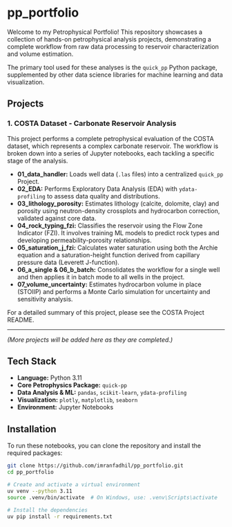 # pp_portfolio

Welcome to my Petrophysical Portfolio! This repository showcases a collection of hands-on petrophysical analysis projects, demonstrating a complete workflow from raw data processing to reservoir characterization and volume estimation.

The primary tool used for these analyses is the `quick_pp` Python package, supplemented by other data science libraries for machine learning and data visualization.

## Projects

### 1. COSTA Dataset - Carbonate Reservoir Analysis

This project performs a complete petrophysical evaluation of the COSTA dataset, which represents a complex carbonate reservoir. The workflow is broken down into a series of Jupyter notebooks, each tackling a specific stage of the analysis.

*   **01_data_handler:** Loads well data (`.las` files) into a centralized `quick_pp` Project.
*   **02_EDA:** Performs Exploratory Data Analysis (EDA) with `ydata-profiling` to assess data quality and distributions.
*   **03_lithology_porosity:** Estimates lithology (calcite, dolomite, clay) and porosity using neutron-density crossplots and hydrocarbon correction, validated against core data.
*   **04_rock_typing_fzi:** Classifies the reservoir using the Flow Zone Indicator (FZI). It involves training ML models to predict rock types and developing permeability-porosity relationships.
*   **05_saturation_j_fzi:** Calculates water saturation using both the Archie equation and a saturation-height function derived from capillary pressure data (Leverett J-function).
*   **06_a_single & 06_b_batch:** Consolidates the workflow for a single well and then applies it in batch mode to all wells in the project.
*   **07_volume_uncertainty:** Estimates hydrocarbon volume in place (STOIIP) and performs a Monte Carlo simulation for uncertainty and sensitivity analysis.

For a detailed summary of this project, please see the COSTA Project README.

---

*(More projects will be added here as they are completed.)*

## Tech Stack

*   **Language:** Python 3.11
*   **Core Petrophysics Package:** `quick-pp`
*   **Data Analysis & ML:** `pandas`, `scikit-learn`, `ydata-profiling`
*   **Visualization:** `plotly`, `matplotlib`, `seaborn`
*   **Environment:** Jupyter Notebooks

## Installation

To run these notebooks, you can clone the repository and install the required packages:

```bash
git clone https://github.com/imranfadhil/pp_portfolio.git
cd pp_portfolio

# Create and activate a virtual environment
uv venv --python 3.11
source .venv/bin/activate  # On Windows, use: .venv\Scripts\activate

# Install the dependencies
uv pip install -r requirements.txt
```
